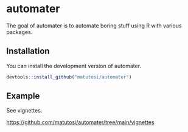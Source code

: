 
<!-- README.md is generated from README.Rmd. Please edit that file -->

# automater

<!-- badges: start -->
<!-- badges: end -->

The goal of automater is to automate boring stuff using R with various
packages.

## Installation

You can install the development version of automater.

``` r
devtools::install_github("matutosi/automater")
```

## Example

See vignettes.

<https://github.com/matutosi/automater/tree/main/vignettes>

<!-- 
You'll still need to render `README.Rmd` regularly, to keep `README.md` up-to-date. 
`devtools::build_readme()` is handy for this. 
You could also use GitHub Actions to re-render `README.Rmd` every time you push. 
An example workflow can be found here: <https://github.com/r-lib/actions/tree/v1/examples>.
-->
